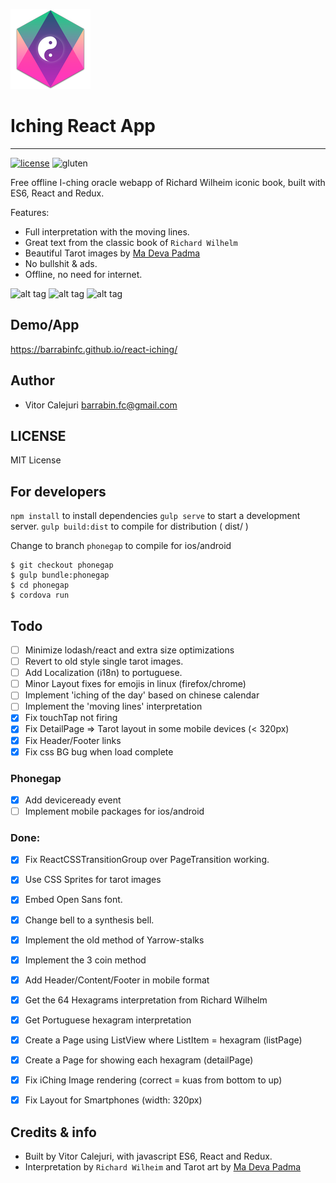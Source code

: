 ![icon](./extra/icon_128x128.png) <h1>Iching React App</h1>

-----

[![license](https://img.shields.io/github/license/mashape/apistatus.svg?style=flat-square)](https://github.com/barrabinfc/react-iching)
![gluten](https://img.shields.io/badge/gluten-free-brightgreen.svg?style=flat-square
)


Free offline I-ching oracle webapp of Richard Wilheim iconic book,
built with ES6, React and Redux.

Features:
  - Full interpretation with the moving lines.
  - Great text from the classic book of `Richard Wilhelm`
  - Beautiful Tarot images by [Ma Deva Padma](http://thetaooracle.com)
  - No bullshit & ads.
  - Offline, no need for internet.

![alt tag](https://raw.githubusercontent.com/barrabinfc/react-iching/master/src/constants/screenshots/iching-main.png)
![alt tag](https://raw.githubusercontent.com/barrabinfc/react-iching/master/src/constants/screenshots/all.png)
![alt tag](https://raw.githubusercontent.com/barrabinfc/react-iching/master/src/constants/screenshots/detail.png)

## Demo/App

https://barrabinfc.github.io/react-iching/

## Author

* Vitor Calejuri  <barrabin.fc@gmail.com>

## LICENSE

MIT License

## For developers

`npm install` to install dependencies
`gulp serve` to start a development server.
`gulp build:dist` to compile for distribution ( dist/ )

Change to branch `phonegap` to compile for ios/android

```
$ git checkout phonegap
$ gulp bundle:phonegap
$ cd phonegap
$ cordova run
```

## Todo

- [ ] Minimize lodash/react and extra size optimizations
- [ ] Revert to old style single tarot images.
- [ ] Add Localization (i18n) to portuguese.
- [ ] Minor Layout fixes for emojis in linux (firefox/chrome)
- [ ] Implement 'iching of the day' based on chinese calendar
- [ ] Implement the 'moving lines' interpretation
- [x] Fix touchTap not firing
- [x] Fix DetailPage => Tarot layout in some mobile devices (< 320px)
- [x] Fix Header/Footer links
- [x] Fix css BG bug when load complete

### Phonegap
- [x] Add deviceready event
- [ ] Implement mobile packages for ios/android

### Done:
- [X] Fix ReactCSSTransitionGroup over PageTransition working.
- [X] Use CSS Sprites for tarot images
- [X] Embed Open Sans font.
- [X] Change bell to a synthesis bell.

- [X] Implement the old method of Yarrow-stalks
- [X] Implement the 3 coin method
- [X] Add Header/Content/Footer in mobile format
- [X] Get the 64 Hexagrams interpretation from Richard Wilhelm
- [X] Get Portuguese hexagram interpretation
- [X] Create a Page using ListView where ListItem = hexagram (listPage)
- [X] Create a Page for showing each hexagram  (detailPage)
- [X] Fix iChing Image rendering (correct = kuas from bottom to up)
- [X] Fix Layout for Smartphones (width: 320px)

## Credits & info

- Built by Vitor Calejuri, with javascript ES6, React and Redux.
- Interpretation by `Richard Wilheim` and
Tarot art by [Ma Deva Padma](http://thetaooracle.com)

